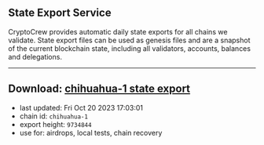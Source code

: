 ## State Export Service
CryptoCrew provides automatic daily state exports for all chains we validate. State export files can be used as genesis files and are a snapshot of the current blockchain state, including all validators, accounts, balances and delegations.

---
**Download: [chihuahua-1 state export](https://dl.ccvalidators.com/SERVICE/chihuahua/chihuahua-1_export_9734844.json)**
---

- last updated: Fri Oct 20 2023 17:03:01
- chain id: `chihuahua-1`
- export height: `9734844`
- use for: airdrops, local tests, chain recovery
